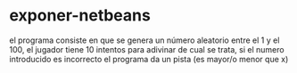 # exponer-netbeans

el programa consiste en que se genera un número aleatorio entre el 1 y el 100, el jugador tiene 10 intentos para adivinar de cual se trata, si el numero introducido es incorrecto el programa da un pista (es mayor/o menor que x)
